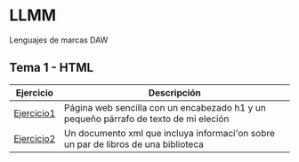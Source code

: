 # LLMM

Lenguajes de marcas DAW

## Tema 1 - HTML

Ejercicio  | Descripción
-----------|--------------
 [Ejercicio1](/tema1/index.html)         | Página web sencilla con un encabezado h1 y un pequeño párrafo de texto de mi eleción
 [Ejercicio2](/tema1/biblioteca.xml)         | Un documento xml que incluya informaci'on sobre un par de libros de una biblioteca
